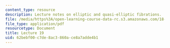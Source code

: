 ```yaml
---
content_type: resource
description: Lecture notes on elliptic and quasi-elliptic fibrations.
file: /media/https%3A/open-learning-course-data-rc.s3.amazonaws.com/18-727-topics-in-algebraic-geometry-algebraic-surfaces-spring-2008/62bebf00c7de8ac3860ace8a7adde4b1_lect19.pdf
file_type: application/pdf
resourcetype: Document
title: Lecture 19
uid: 62bebf00-c7de-8ac3-860a-ce8a7adde4b1
---
```

